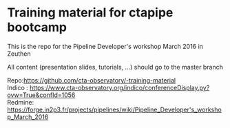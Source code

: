 # Training material  for ctapipe bootcamp
This is the repo for the Pipeline Developer's workshop March 2016 in Zeuthen

All content (presentation slides, tutorials, ...) should go to the master branch

Repo:https://github.com/cta-observatory/-training-material  
Indico : https://www.cta-observatory.org/indico/conferenceDisplay.py?ovw=True&confId=1056  
Redmine: https://forge.in2p3.fr/projects/pipelines/wiki/Pipeline_Developer's_workshop_March_2016  
